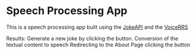 # Speech Processing App

This is a speech processing app built using the [JokeAPI](https://sv443.net/jokeapi/v2/) and the [VoiceRRS](https://www.voicerss.org/sdk/javascript.aspx)

Results:
Generate a new joke by clicking the button.
Conversion of the textual content to speech
Redirecting to the About Page clicking the button
